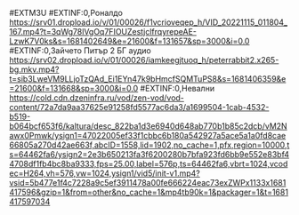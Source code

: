 #EXTM3U
#EXTINF:0,Роналдо 
https://srv01.dropload.io/v/01/00026/f1vcrioveqep_h/VID_20221115_011804_167.mp4?t=3qWg78lVgOq7FIOUZestjclfrqyrepeAE-LzwK7V0ks&s=1681402649&e=21600&f=131657&sp=3000&i=0.0
#EXTINF:0,Зайчето Питър 2 БГ аудио 
https://srv02.dropload.io/v/01/00026/iamkeegjtuoq_h/peterrabbit2.x265-bg.mkv.mp4?t=sib3LweVM9LLjoTzQAd_Ei1EYn47k9bHmcfSQMTuPS8&s=1681406359&e=21600&f=131668&sp=3000&i=0.0
#EXTINF:0,Невални 
https://cold.cdn.dzeninfra.ru/vod/zen-vod/vod-content/72a7da9aa37625e91258fd5577ac6da3/a1699504-1cab-4532-b519-b064bcf653f6/kaltura/desc_822ba1d3e6940d648ab770b1b85c2dcb/vM2Nawx0Pmwk/ysign1=47022005ef33f1cbbc6b180a542927a5ace5a1a0fd8cae66805a270d42ae663f,abcID=1558,lid=1902,no_cache=1,pfx,region=10000,ts=64462fa6/ysign2=2e3b650213fa3f6200280b7bfa923fd6bb9e552e83bf44708df1fb4bc8ba9333,fps=25.00,label=576p,ts=64462fa6,vbrt=1024,vcodec=H264,vh=576,vw=1024,ysign1/vid5/init-v1.mp4?vsid=5b477e1f4c7228a9c5ef3911478a00fe666224eac73exZWPx1133x1681417596&gzip=1&from=other&no_cache=1&mp4tb90k=1&packager=1&t=1681417597034
